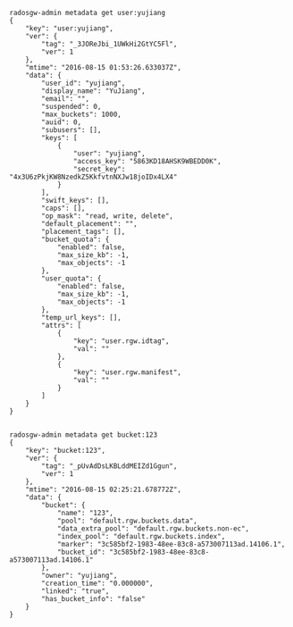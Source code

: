 	radosgw-admin metadata get user:yujiang
	{
	    "key": "user:yujiang",
	    "ver": {
	        "tag": "_3JOReJbi_1UWkHi2GtYC5Fl",
	        "ver": 1
	    },
	    "mtime": "2016-08-15 01:53:26.633037Z",
	    "data": {
	        "user_id": "yujiang",
	        "display_name": "YuJiang",
	        "email": "",
	        "suspended": 0,
	        "max_buckets": 1000,
	        "auid": 0,
	        "subusers": [],
	        "keys": [
	            {
	                "user": "yujiang",
	                "access_key": "5863KD18AHSK9WBEDD0K",
	                "secret_key": "4x3U6zPkjKW8NzedkZ5KkfvtnNXJw18joIDx4LX4"
	            }
	        ],
	        "swift_keys": [],
	        "caps": [],
	        "op_mask": "read, write, delete",
	        "default_placement": "",
	        "placement_tags": [],
	        "bucket_quota": {
	            "enabled": false,
	            "max_size_kb": -1,
	            "max_objects": -1
	        },
	        "user_quota": {
	            "enabled": false,
	            "max_size_kb": -1,
	            "max_objects": -1
	        },
	        "temp_url_keys": [],
	        "attrs": [
	            {
	                "key": "user.rgw.idtag",
	                "val": ""
	            },
	            {
	                "key": "user.rgw.manifest",
	                "val": ""
	            }
	        ]
	    }
	}


	radosgw-admin metadata get bucket:123
	{
	    "key": "bucket:123",
	    "ver": {
	        "tag": "_pUvAdDsLKBLddMEIZd1Ggun",
	        "ver": 1
	    },
	    "mtime": "2016-08-15 02:25:21.678772Z",
	    "data": {
	        "bucket": {
	            "name": "123",
	            "pool": "default.rgw.buckets.data",
	            "data_extra_pool": "default.rgw.buckets.non-ec",
	            "index_pool": "default.rgw.buckets.index",
	            "marker": "3c585bf2-1983-48ee-83c8-a573007113ad.14106.1",
	            "bucket_id": "3c585bf2-1983-48ee-83c8-a573007113ad.14106.1"
	        },
	        "owner": "yujiang",
	        "creation_time": "0.000000",
	        "linked": "true",
	        "has_bucket_info": "false"
	    }
	}
